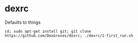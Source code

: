 # dexrc
Defaults to things

```
cd; sudo apt-get install git; git clone https://github.com/DexGroves/dexrc; ./dexrc/1-first_run.sh
```
